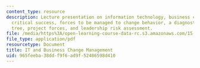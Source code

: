 ```yaml
---
content_type: resource
description: Lecture presentation on information technology, business change management,
  critical success, forces to be managed to change behavior, a diagnostic decision
  tree, project forces, and leadership risk assessment.
file: /media/https%3A/open-learning-course-data-rc.s3.amazonaws.com/15-571-generating-business-value-from-information-technology-spring-2009/965feeba38ddf9f6ad9f52486598d410_MIT15_571s09_lec15.pdf
file_type: application/pdf
resourcetype: Document
title: IT and Business Change Management
uid: 965feeba-38dd-f9f6-ad9f-52486598d410
---
```


